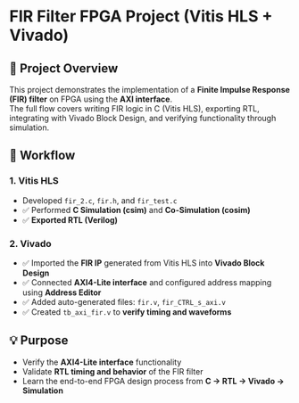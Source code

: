 # FIR Filter FPGA Project (Vitis HLS + Vivado)

## 📌 Project Overview
This project demonstrates the implementation of a **Finite Impulse Response (FIR) filter** on FPGA using the **AXI interface**.  
The full flow covers writing FIR logic in C (Vitis HLS), exporting RTL, integrating with Vivado Block Design, and verifying functionality through simulation.

## 📝 Workflow

### 1. Vitis HLS
- Developed `fir_2.c`, `fir.h`, and `fir_test.c`
- ✅ Performed **C Simulation (csim)** and **Co-Simulation (cosim)**
- ✅ **Exported RTL (Verilog)**

### 2. Vivado
- ✅ Imported the **FIR IP** generated from Vitis HLS into **Vivado Block Design**
- ✅ Connected **AXI4-Lite interface** and configured address mapping using **Address Editor**
- ✅ Added auto-generated files: `fir.v`, `fir_CTRL_s_axi.v`
- ✅ Created `tb_axi_fir.v` to **verify timing and waveforms**

## 💡 Purpose
- Verify the **AXI4-Lite interface** functionality
- Validate **RTL timing and behavior** of the FIR filter
- Learn the end-to-end FPGA design process from **C → RTL → Vivado → Simulation**
